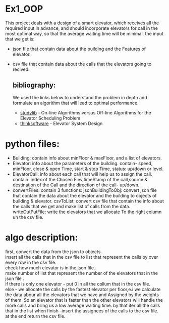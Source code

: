 # Ex1_OOP
  This project deals with a design of a smart elevator, which receives all the required input in advance, and should incorporate elevators for call in the most optimal way,       so that the average waiting time will be minimal.
  the input that we get is:
- json file that contain data about the building and the Features of elevator.
- csv file that contain data about the calls that the elevators going to recived.

 

  ## bibliography:
  We used the links below to understand the problem in depth and formulate an algorithm that will lead to optimal performance.
  - [studylib] - On-line Algorithms versus Off-line Algorithms for the Elevator Scheduling Problem
  - [thinksoftware] - Elevator System Design 

# python files:
- Building: contain info about minFloor & maxFloor, and a list of elevators.
- Elevator: info about the parameters of the building. contain- speed, minFloor, close & open Time, start & stop Time, status: up/down or level.
- ElevatorCall: info about each call that will help us to assign the call. 
  contain: index of the Chosen Elev,timeStamp of the call,source & destination of the Call and the direction of the call- up/down.
- convertFiles: contain 3 functions:
 jsonBuildingToObj: convert json file that contain the data about the elevator and the building to objects of building & elevator.
 csvToList: convert csv file that contain the info about the calls that we get and make list of calls from the data.
 writeOutPutFile: write the elevators that we allocate To the right column un the csv file.



# algo description:
  first, convert the data from the json to objects.\
  insert all the calls that in the csv file to list that represent the calls by over every row in the csv file.\
  check how much elevator is in the json file.\
  make number of list that represent the number of the elevators that in the json file .\
  if there is only one elevator - put 0 in all the collum that in the csv file.\
  else -
  we allocate the calls by the fastest elevator per floor,e.i we calculate the data abour all the elevators that we have and Assigned by the weights of them.
  So an elevator that is faster than the other elevators will handle the more calls and bring us a low average waiting time.
  by that iter all the calls that in the list
  when finish -insert the assignees of the calls to the csv file.\
  at the end return the csv file.
  

  
  [//]:#
  [studylib]: https://studylib.net/doc/7878746/on-line-algorithms-versus-off-line-algorithms-for-the-ele...
  [thinksoftware]:  https://thinksoftware.medium.com/elevator-system-design-a-tricky-technical-interview-question-116f396f2b1c
